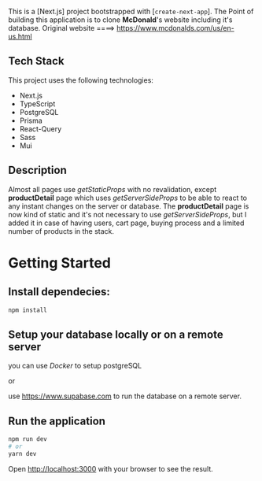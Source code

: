 This is a [Next.js] project bootstrapped with [`create-next-app`]. The Point of building this application is to clone **McDonald**'s website including it's database.
Original website ====> https://www.mcdonalds.com/us/en-us.html

## Tech Stack

This project uses the following technologies:

- Next.js
- TypeScript
- PostgreSQL
- Prisma
- React-Query
- Sass
- Mui

## Description

Almost all pages use _getStaticProps_ with no revalidation, except **productDetail** page which uses _getServerSideProps_ to be able to react to any instant changes on the server or database.
The **productDetail** page is now kind of static and it's not necessary to use _getServerSideProps_, but I added it in case of having users, cart page, buying process and a limited number of products in the stack.

# Getting Started

## Install dependecies:

```bash
npm install
```

## Setup your database locally or on a remote server

you can use _Docker_ to setup postgreSQL

or

use https://www.supabase.com to run the database on a remote server.

## Run the application

```bash
npm run dev
# or
yarn dev
```

Open [http://localhost:3000](http://localhost:3000) with your browser to see the result.
